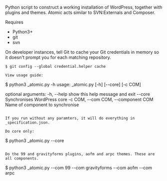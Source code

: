 Python script to construct a working installation of WordPress, together with plugins and themes. Atomic acts similar to SVN:Externals and Composer.

Requires
* Python3+
* git
* svn

On developer instances, tell Git to cache your Git credentials in memory so it doesn't prompt you for each matching repository.
```
$ git config --global credential.helper cache

View usage guide:
```
$ python3 _atomic.py -h
usage: _atomic.py [-h] [--core] [-c COM]

optional arguments:
  -h, --help            show this help message and exit
  --core                Synchronises WordPress core
  -c COM, --com COM, --component COM
                        Name of component to synchronise
```

If you run without any paramters, it will do everything in _specification.json.

Do core only:
```
$ python3 _atomic.py --core
```

Do the 99 and gravityforms plugins, aofm and arpc themes. These are all components.
```
$ python3 _atomic.py --com 99 --com gravityforms --com aofm --com arpc
```

